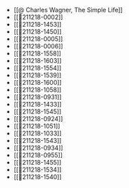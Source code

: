 - [[@ Charles Wagner, The Simple Life]]
- [[💬211218-0002]]
- [[💬211218-1453]]
- [[💬211218-1450]]
- [[💬211218-0005]]
- [[💬211218-0006]]
- [[💬211218-1558]]
- [[💬211218-1603]]
- [[💬211218-1554]]
- [[💬211218-1539]]
- [[💬211218-1600]]
- [[💬211218-1058]]
- [[💬211218-0931]]
- [[💬211218-1433]]
- [[💬211218-1545]]
- [[💬211218-0924]]
- [[💬211218-1051]]
- [[💬211218-1033]]
- [[💬211218-1543]]
- [[💬211218-0934]]
- [[💬211218-0955]]
- [[💬211218-1455]]
- [[💬211218-1534]]
- [[💬211218-1540]]
